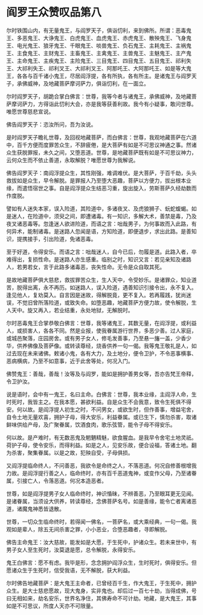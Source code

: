 # 阎罗王众赞叹品第八

尔时铁围山内，有无量鬼王，与阎罗天子，俱诣忉利，来到佛所。所谓：恶毒鬼王、多恶鬼王、大诤鬼王、白虎鬼王、血虎鬼王、赤虎鬼王、散殃鬼王、飞身鬼王、电光鬼王、狼牙鬼王、千眼鬼王、啖兽鬼王、负石鬼王、主耗鬼王、主祸鬼王、主食鬼王、主财鬼王、主畜鬼王、主禽鬼王、主兽鬼王、主魅鬼王、主产鬼王、主命鬼王、主疾鬼王、主险鬼王、三目鬼王、四目鬼王、五目鬼王、祁利失王、大祁利失王、祁利叉王、大祁利叉王、阿那吒王、大阿那吒王、如是等大鬼王，各各与百千诸小鬼王，尽居阎浮提，各有所执，各有所主。是诸鬼王与阎罗天子，承佛威神，及地藏菩萨摩诃萨力，俱诣忉利，在一面立。

尔时阎罗天子，胡跪合掌白佛言：世尊，我等今者与诸鬼王，承佛威神，及地藏菩萨摩诃萨力，方得诣此忉利大会，亦是我等获善利故。我今有小疑事，敢问世尊。唯愿世尊慈悲宣说。

佛告阎罗天子：恣汝所问，吾为汝说。

是时阎罗天子瞻礼世尊，及回视地藏菩萨，而白佛言：世尊，我观地藏菩萨在六道中，百千方便而度罪苦众生，不辞疲倦，是大菩萨有如是不可思议神通之事。然诸众生获脱罪报，未久之间，又堕恶道。世尊，是地藏菩萨既有如是不可思议神力，云何众生而不依止善道，永取解脱？唯愿世尊为我解说。

佛告阎罗天子：南阎浮提众生，其性刚强，难调难伏。是大菩萨，于百千劫，头头救拔如是众生，早令解脱。是罪报人乃至堕大恶趣，菩萨以方便力，拔出根本业缘，而遣悟宿世之事。自是阎浮提众生结恶习重，旋出旋入，劳斯菩萨久经劫数而作度脱。

譬如有人迷失本家，误入险道，其险道中，多诸夜叉、及虎狼狮子、蚖蛇蝮蝎。如是迷人，在险道中，须臾之间，即遭诸毒。有一知识，多解大术，善禁是毒，乃及夜叉诸恶毒等。忽逢迷人欲进险道，而语之言：咄哉男子，为何事故而入此路，有何异术，能制诸毒。是迷路人忽闻是语，方知险道，即便退步，求出此路。是善知识，提携接手，引出险道，免诸恶毒。

至于好道，令得安乐。而语之言：咄哉迷人，自今已后，勿履是道。此路入者，卒难得出，复损性命。是迷路人亦生感重。临别之时，知识又言：若见亲知及诸路人，若男若女，言于此路多诸毒恶，丧失性命。无令是众自取其死。

是故地藏菩萨俱大慈悲，救拔罪苦众生，生人天中，令受妙乐。是诸罪众，知业道苦，脱得出离，永不再历。如迷路人，误入险道，遇善知识引接令出，永不复入。逢见他人，复劝莫入。自言因是迷故，得解脱竟，更不复入。若再履践，犹尚迷误，不觉旧曾所落险道，或致失命。如堕恶趣，地藏菩萨方便力故，使令解脱，生人天中。旋又再入，若业结重，永处地狱，无解脱时。

尔时恶毒鬼王合掌恭敬白佛言：世尊，我等诸鬼王，其数无量，在阎浮提，或利益人，或损害人，各各不同。然是业报，使我眷属游行世界，多恶少善。过人家庭，或城邑聚落，庄园房舍。或有男子女人，修毛发善事，乃至悬一旛一盖，少香少华，供养佛像及菩萨像。或转读尊经，烧香供养一句一偈。我等鬼王敬礼是人，如过去现在未来诸佛。敕诸小鬼，各有大力，及土地分，便令卫护，不令恶事横事、恶病横病，乃至不如意事，近于此舍等处，何况入门。

佛赞鬼王：善哉，善哉！汝等及与阎罗，能如是拥护善男女等，吾亦告梵王帝释，令卫护汝。

说是语时，会中有一鬼王，名曰主命。白佛言：世尊，我本业缘，主阎浮人命，生时死时，我皆主之。在我本愿，甚欲利益。自是众生不会我意，致令生死俱不得安。何以故。是阎浮提人初生之时，不问男女，或欲生时，但作善事，增益宅舍，自令土地无量欢喜，拥护子母，得大安乐，利益眷属。或已生下，慎勿杀害，取诸鲜味供给产母，及广聚眷属，饮酒食肉，歌乐弦管，能令子母不得安乐。

何以故。是产难时，有无数恶鬼及魍魉精魅，欲食腥血。是我早令舍宅土地灵祇。荷护子母，使令安乐，而得利益。如是之人，见安乐故，便合设福，答诸土地。翻为杀害，聚集眷属。以是之故，犯殃自受，子母俱损。

又阎浮提临命终人，不问善恶，我欲令是命终之人，不落恶道。何况自修善根增我力故。是阎浮提行善之人，临命终时，亦有百千恶道鬼神，或变作父母，乃至诸眷属，引接亡人，令落恶道。何况本造恶者。

世尊，如是阎浮提男子女人临命终时，神识惛昧，不辨善恶，乃至眼耳更无见闻。是诸眷属，当须设大供养，转读尊经，念佛菩萨名号。如是善缘，能令亡者离诸恶道，诸魔鬼神悉皆退散。

世尊，一切众生临命终时，若得闻一佛名，一菩萨名，或大乘经典，一句一偈。我观如是辈人，除五无间杀害之罪，小小恶业，合堕恶趣者，寻即解脱。

佛告主命鬼王：汝大慈故，能发如是大愿，于生死中，护诸众生。若未来世中，有男子女人至生死时，汝莫退是愿，总令解脱，永得安乐。

鬼王白佛言：愿不有虑。我毕是形，念念拥护阎浮众生，生时死时，俱得安乐。但愿诸众生于生死时，信受我语，无不解脱，获大利益。

尔时佛告地藏菩萨：是大鬼王主命者，已曾经百千生，作大鬼王，于生死中，拥护众生。是大士慈悲愿故，现大鬼身，实非鬼也。却后过一百七十劫，当得成佛，号曰无相如来，劫名安乐，世界名净住，其佛寿命不可计劫。地藏，是大鬼王，其事如是不可思议，所度人天亦不可限量。